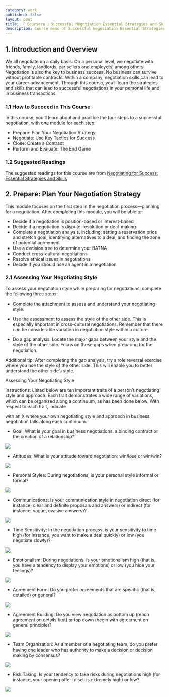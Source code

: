 ```yaml
---
category: work
published: false
layout: post
title: 『 Coursera 』Successful Negotiation Essential Strategies and Skills
description: Course memo of Successful Negotiation Essential Strategies and Skills on coursera.
---
```





## 1. Introduction and Overview

We all negotiate on a daily basis. On a personal level, we negotiate with friends, family, landlords, car sellers and employers, among others. Negotiation is also the key to business success. No business can survive without profitable contracts. Within a company, negotiation skills can lead to your career advancement. Through this course, you’ll learn the strategies and skills that can lead to successful negotiations in your personal life and in business transactions.


### 1.1 How to Succeed in This Course

In this course, you’ll learn about and practice the four steps to a successful negotiation, with one module for each step:

- Prepare: Plan Your Negotiation Strategy
- Negotiate: Use Key Tactics for Success
- Close: Create a Contract
- Perform and Evaluate: The End Game

### 1.2 Suggested Readings

The suggested readings for this course are from [Negotiating for Success: Essential Strategies and Skills](https://www.theseus.fi/bitstream/handle/10024/42807/Mahmoodi_Kosar.pdf?sequence=1)


## 2. Prepare: Plan Your Negotiation Strategy


This module focuses on the first step in the negotiation process—planning for a negotiation. After completing this module, you will be able to:

- Decide if a negotiation is position-based or interest-based
- Decide if a negotiation is dispute-resolution or deal-making
- Complete a negotiation analysis, including: setting a reservation price and stretch goal, identifying alternatives to a deal, and finding the zone of potential agreement
- Use a decision tree to determine your BATNA
- Conduct cross-cultural negotiations
- Resolve ethical issues in negotiations
- Decide if you should use an agent in a negotiation

### 2.1 Assessing Your Negotiating Style

To assess your negotiation style while preparing for negotiations, complete the following three steps:

- Complete the attachment to assess and understand your negotiating style.

- Use the assessment to assess the style of the other side. This is especially important in cross-cultural negotiations. Remember that there can be considerable variation in negotiation style within a culture.

- Do a gap analysis. Locate the major gaps between your style and the style of the other side. Focus on these gaps when preparing for the negotiation.

Additional tip: After completing the gap analysis, try a role reversal exercise where you use the style of the other side. This will enable you to better understand the other side’s style.

Assessing Your Negotiating Style

Instructions: Listed below are ten important traits of a person’s negotiating style and approach. Each trait demonstrates a wide range of variations, which can be organized along a continuum, as has been done below. With respect to each trait, indicate

with an X where your own negotiating style and approach in business negotiation falls along each continuum.

- Goal: What is your goal in business negotiations: a binding contract or the creation of a relationship?

![](https://spark-public.s3.amazonaws.com/flex-successfulnegotiation/goal.png)

- Attitudes: What is your attitude toward negotiation: win/lose or win/win?

![](https://spark-public.s3.amazonaws.com/flex-successfulnegotiation/attitudes.png)

- Personal Styles: During negotiations, is your personal style informal or formal?

![](https://spark-public.s3.amazonaws.com/flex-successfulnegotiation/personal%20styles.png)

- Communications: Is your communication style in negotiation direct (for instance, clear and definite proposals and answers) or indirect (for instance, vague, evasive answers)?

![](https://spark-public.s3.amazonaws.com/flex-successfulnegotiation/communications.png)

- Time Sensitivity: In the negotiation process, is your sensitivity to time high (for instance, you want to make a deal quickly) or low (you negotiate slowly)?

![](https://spark-public.s3.amazonaws.com/flex-successfulnegotiation/high%3Alow.png)

- Emotionalism: During negotiations, is your emotionalism high (that is, you have a tendency to display your emotions) or low (you hide your feelings)?

![](https://spark-public.s3.amazonaws.com/flex-successfulnegotiation/high%3Alow.png)

- Agreement Form: Do you prefer agreements that are specific (that is, detailed) or general?

![](https://spark-public.s3.amazonaws.com/flex-successfulnegotiation/agreement%20form.png)

- Agreement Building: Do you view negotiation as bottom up (reach agreement on details first) or top down (begin with agreement on general principle)?

![](https://spark-public.s3.amazonaws.com/flex-successfulnegotiation/agreement%20building.png)

- Team Organization: As a member of a negotiating team, do you prefer having one leader who has authority to make a decision or decision making by consensus?

![](https://spark-public.s3.amazonaws.com/flex-successfulnegotiation/team%20organization.png)

- Risk Taking: Is your tendency to take risks during negotiations high (for instance, your opening offer to sell is extremely high) or low?

![](https://spark-public.s3.amazonaws.com/flex-successfulnegotiation/high%3Alow.png)


